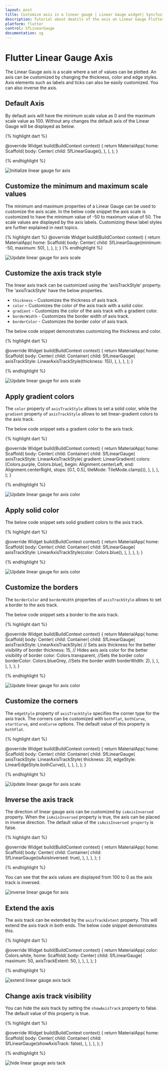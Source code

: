 ```yaml
---
layout: post
title: Customize axis in a linear gauge | Linear Gauge widget| Syncfusion
description: Tutorial about deatils of the axis on Linear Gauge Flutter widget | Flutter Linear Gauge widget documentation|
platform: flutter
control: SfLinearGauge
documentation: ug
---
```


# Flutter Linear Gauge Axis

The Linear Gauge axis is a scale where a set of values can be plotted. An axis can be customized by changing the thickness, color and edge styles. Axis elements such as labels and ticks can also be easily customized. You can also inverse the axis.

## Default Axis

By default axis will have the minimum scale value as 0 and the maximum scale value as 100. Without any changes the default axis of the Linear Gauge will be displayed as below. 

{% highlight dart %} 

  @override
  Widget build(BuildContext context) {
    return MaterialApp(
      home: Scaffold(
        body: Center(
          child: SfLinearGauge(),
        ),
      ),
    );
  }

{% endhighlight %}

![Initialize linear gauge for axis](images/getting-started/default_linear_gauge.png)

## Customize the minimum and maximum scale values

The minimum and maximum properties of a Linear Gauge can be used to customize the axis scale. In the below code snippet the axis scale is customized to have the minimum value of -50 to maximum value of 50. The scale values are displayed by the axis labels. Customizing these label styles are further explained in next topics.  

{% highlight dart %} 
  @override
  Widget build(BuildContext context) {
    return MaterialApp(
      home: Scaffold(
        body: Center(
          child: SfLinearGauge(minimum: -50, maximum: 50),
        ),
      ),
    );
  }
{% endhighlight %}

![Update linear gauge for axis scale](images/axis/minmax_axis_linear_gauge.png)

## Customize the axis track style

The linear axis track can be customized using the 'axisTrackStyle' property. The 'axisTrackStyle' have the below properties.

* `thickness` – Customizes the thickness of axis track.
* `color` – Customizes the color of the axis track with a solid color.
* `gradient` - Customizes the color of the axis track with a gradient color.
* `borderWidth` - Customizes the border width of axis track.
* `borderColor` - Customizes the border color of axis track.

The below code snippet demonstrates customizing the thickness and color.

{% highlight dart %} 

  @override
  Widget build(BuildContext context) {
    return MaterialApp(
      home: Scaffold(
        body: Center(
          child: Container(
            child: SfLinearGauge(
                axisTrackStyle: LinearAxisTrackStyle(thickness: 15)),
          ),
        ),
      ),
    );
  }

{% endhighlight %}

![Update linear gauge for axis scale](images/axis/axis_thickness.png)

## Apply gradient colors

The `color` property of `axisTrackStyle` allows to set a solid color, while the `gradient` property of `axisTrackStyle` allows to set linear-gradient colors to the axis track.

The below code snippet sets a gradient color to the axis track.

{% highlight dart %} 

  @override
  Widget build(BuildContext context) {
    return MaterialApp(
      home: Scaffold(
        body: Center(
          child: Container(
            child: SfLinearGauge(
                axisTrackStyle: LinearAxisTrackStyle(
                    gradient: LinearGradient(
                        colors: [Colors.purple, Colors.blue],
                        begin: Alignment.centerLeft,
                        end: Alignment.centerRight,
                        stops: [0.1, 0.5],
                        tileMode: TileMode.clamp))),
          ),
        ),
      ),
    );
  }

{% endhighlight %}

![Update linear gauge for axis color](images/axis/axis_gradient.png)

## Apply solid color

The below code snippet sets solid gradient colors to the axis track.

{% highlight dart %} 

  @override
  Widget build(BuildContext context) {
    return MaterialApp(
      home: Scaffold(
        body: Center(
          child: Container(
            child: SfLinearGauge(
                axisTrackStyle: LinearAxisTrackStyle(color: Colors.blue)),
          ),
        ),
      ),
    );
  }

{% endhighlight %}

![Update linear gauge for axis color](images/axis/axis_solid_color.png)

## Customize the borders

The `borderColor` and `borderWidth` properties of `axisTrackStyle` allows to set a border to the axis track.

The below code snippet sets a border to the axis track.

{% highlight dart %} 

  @override
  Widget build(BuildContext context) {
    return MaterialApp(
      home: Scaffold(
        body: Center(
          child: Container(
            child: SfLinearGauge(
                axisTrackStyle: LinearAxisTrackStyle(
                    // Sets axis thickness for the better visibility of border
                    thickness: 15,
                    // Hides axis axis color for the better visibility of border
                    color: Colors.transparent,
                    //Sets the border color
                    borderColor: Colors.blueGrey,
                    //Sets the border width
                    borderWidth: 2),
                ),
          ),
        ),
      ),
    );
  }

{% endhighlight %}

![Update linear gauge for axis color](images/axis/axis_border.png)

## Customize the corners

The `edgeStyle` property of `axisTrackStyle` specifies the corner type for the axis track. The corners can be customized with `bothFlat`, `bothCurve`, `startCurve`, and `endCurve` options. The default value of this property is `bothFlat`.

{% highlight dart %} 

  @override
  Widget build(BuildContext context) {
    return MaterialApp(
      home: Scaffold(
        body: Center(
          child: Container(
            child: SfLinearGauge(
                axisTrackStyle: LinearAxisTrackStyle(
                    thickness: 20, edgeStyle: LinearEdgeStyle.bothCurve)),
          ),
        ),
      ),
    );
  }

{% endhighlight %}

![Update linear gauge for axis scale](images/axis/axis_corner_style.png)

## Inverse the axis track

The direction of linear gauge axis can be customized by `isAxisInversed` property.
When the `isAxisInversed` property is true, the axis can be placed in inverse direction. The default value of the `isAxisInversed property` is false.

{% highlight dart %} 

  @override
  Widget build(BuildContext context) {
    return MaterialApp(
      home: Scaffold(
        body: Center(
          child: Container(
            child: SfLinearGauge(isAxisInversed: true),
          ),
        ),
      ),
    );
  }

{% endhighlight %}

You can see that the axis values are displayed from 100 to 0 as the axis track is inversed.

![inverse linear gauge for axis](images/axis/axis_inversed.png)

## Extend the axis

The axis track can be extended by the `axisTrackExtent` property. This will extend the axis track in both ends. The below code snippet demonstrates this. 

{% highlight dart %} 

  @override
  Widget build(BuildContext context) {
    return MaterialApp(
      color: Colors.white,
      home: Scaffold(
        body: Center(
          child: SfLinearGauge(
            maximum: 50,
            axisTrackExtent: 50,
          ),
        ),
      ),
    );
  }

{% endhighlight %}

![extend linear gauge axis tack](images/axis/extend_axis.png)

## Change axis track visibility

You can hide the axis track by setting the `showAxisTrack` property to false. The default value of this property is true.

{% highlight dart %} 

  @override
  Widget build(BuildContext context) {
    return MaterialApp(
      home: Scaffold(
        body: Center(
          child: Container(
            child: SfLinearGauge(showAxisTrack: false),
          ),
        ),
      ),
    );
  }

{% endhighlight %}

![hide linear gauge axis tack](images/axis/hide_axis_track.png)